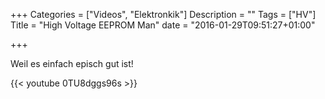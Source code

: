 +++
Categories = ["Videos", "Elektronkik"]
Description = ""
Tags = ["HV"]
Title = "High Voltage EEPROM Man"
date = "2016-01-29T09:51:27+01:00"


+++

Weil es einfach episch gut ist!

{{< youtube 0TU8dggs96s >}}
